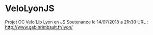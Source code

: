 # VeloLyonJS
Projet OC Velo'Lib Lyon en JS
Soutenance le 14/07/2018 a 21h30
URL : http://www.gabinrimbault.fr/lyon/
